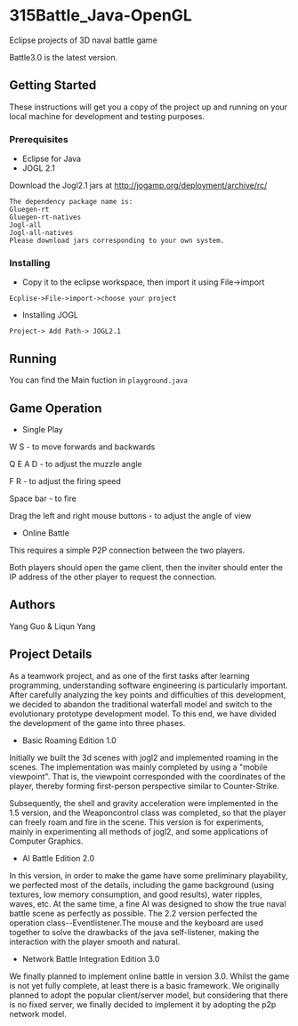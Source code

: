 # 315Battle_Java-OpenGL
Eclipse projects of 3D naval battle game

Battle3.0 is the latest version.

## Getting Started

These instructions will get you a copy of the project up and running on your local machine for development and testing purposes. 

### Prerequisites
* Eclipse for Java
* JOGL 2.1

Download the Jogl2.1 jars at
http://jogamp.org/deployment/archive/rc/

```
The dependency package name is:
Gluegen-rt
Gluegen-rt-natives
Jogl-all
Jogl-all-natives
Please download jars corresponding to your own system.

```

### Installing

* Copy it to the eclipse workspace, then import it using File->import 

```
Ecplise->File->import->choose your project
```

* Installing JOGL

```
Project-> Add Path-> JOGL2.1
```


## Running 

You can find the Main fuction in `playground.java`

## Game Operation

* Single Play

W S - to move forwards and backwards

Q E A D - to adjust the muzzle angle

F R - to adjust the firing speed

Space bar - to fire

Drag the left and right mouse buttons - to adjust the angle of view


* Online Battle

This requires a simple P2P connection between the two players.

Both players should open the game client, then the inviter should enter the IP address of the other player to request the connection.


## Authors

Yang Guo & Liqun Yang


## Project Details

As a teamwork project, and as one of the first tasks after learning programming, understanding software engineering is particularly important. After carefully analyzing the key points and difficulties of this development, we decided to abandon the traditional waterfall model and switch to the evolutionary prototype development model. To this end, we have divided the development of the game into three phases.

* Basic Roaming Edition 1.0

Initially we built the 3d scenes with jogl2 and implemented roaming in the scenes. The implementation was mainly completed by using a "mobile viewpoint". That is, the viewpoint corresponded with the coordinates of the player, thereby forming first-person perspective similar to Counter-Strike.

Subsequently, the shell and gravity acceleration were implemented in the 1.5 version, and the Weaponcontrol class was completed, so that the player can freely roam and fire in the scene. This version is for experiments, mainly in experimenting all methods of jogl2, and some applications of Computer Graphics.

* AI Battle Edition 2.0

In this version, in order to make the game have some preliminary playability, we perfected most of the details, including the game background (using textures, low memory consumption, and good results), water ripples, waves, etc. At the same time, a fine AI was designed to show the true naval battle scene as perfectly as possible. The 2.2 version perfected the operation class--Eventlistener.The mouse and the keyboard are used together to solve the drawbacks of the java self-listener, making the interaction with the player smooth and natural.

* Network Battle Integration Edition 3.0

We finally planned to implement online battle in version 3.0. Whilst the game is not yet fully complete, at least there is a basic framework. We originally planned to adopt the popular client/server model, but considering that there is no fixed server, we finally decided to implement it by adopting the p2p network model.  

